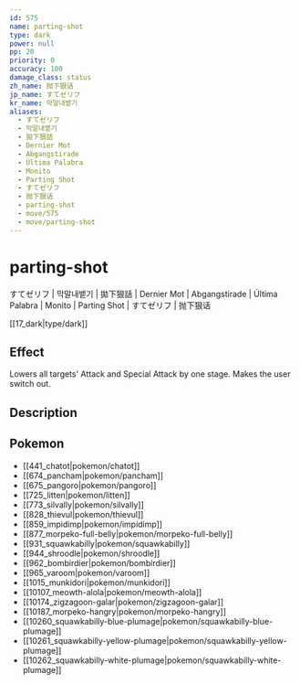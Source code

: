 ```yaml
---
id: 575
name: parting-shot
type: dark
power: null
pp: 20
priority: 0
accuracy: 100
damage_class: status
zh_name: 抛下狠话
jp_name: すてゼリフ
kr_name: 막말내뱉기
aliases:
  - すてゼリフ
  - 막말내뱉기
  - 拋下狠話
  - Dernier Mot
  - Abgangstirade
  - Última Palabra
  - Monito
  - Parting Shot
  - すてゼリフ
  - 抛下狠话
  - parting-shot
  - move/575
  - move/parting-shot
---
```

# parting-shot
    
すてゼリフ | 막말내뱉기 | 拋下狠話 | Dernier Mot | Abgangstirade | Última Palabra | Monito | Parting Shot | すてゼリフ | 抛下狠话

[[17_dark|type/dark]]

## Effect

Lowers all targets' Attack and Special Attack by one stage.  Makes the user switch out.

## Description



## Pokemon

- [[441_chatot|pokemon/chatot]]
- [[674_pancham|pokemon/pancham]]
- [[675_pangoro|pokemon/pangoro]]
- [[725_litten|pokemon/litten]]
- [[773_silvally|pokemon/silvally]]
- [[828_thievul|pokemon/thievul]]
- [[859_impidimp|pokemon/impidimp]]
- [[877_morpeko-full-belly|pokemon/morpeko-full-belly]]
- [[931_squawkabilly|pokemon/squawkabilly]]
- [[944_shroodle|pokemon/shroodle]]
- [[962_bombirdier|pokemon/bombirdier]]
- [[965_varoom|pokemon/varoom]]
- [[1015_munkidori|pokemon/munkidori]]
- [[10107_meowth-alola|pokemon/meowth-alola]]
- [[10174_zigzagoon-galar|pokemon/zigzagoon-galar]]
- [[10187_morpeko-hangry|pokemon/morpeko-hangry]]
- [[10260_squawkabilly-blue-plumage|pokemon/squawkabilly-blue-plumage]]
- [[10261_squawkabilly-yellow-plumage|pokemon/squawkabilly-yellow-plumage]]
- [[10262_squawkabilly-white-plumage|pokemon/squawkabilly-white-plumage]]


